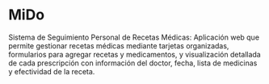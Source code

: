 # MiDo
Sistema de Seguimiento Personal de Recetas Médicas: Aplicación web que permite gestionar recetas médicas mediante tarjetas organizadas, formularios para agregar recetas y medicamentos, y visualización detallada de cada prescripción con información del doctor, fecha, lista de medicinas y efectividad de la receta.
